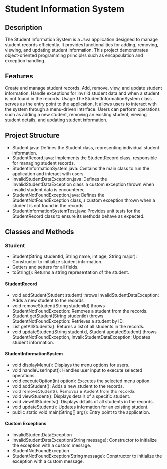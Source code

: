 # Student Information System
## Description
The Student Information System is a Java application designed to manage student records efficiently. It provides functionalities for adding, removing, viewing, and updating student information. This project demonstrates object-oriented programming principles such as encapsulation and exception handling.

## Features
Create and manage student records.
Add, remove, view, and update student information.
Handle exceptions for invalid student data and when a student is not found in the records.
Usage
The StudentInformationSystem class serves as the entry point to the application. It allows users to interact with the system through a menu-driven interface. Users can perform operations such as adding a new student, removing an existing student, viewing student details, and updating student information.

## Project Structure
* Student.java: Defines the Student class, representing individual student information.
* StudentRecord.java: Implements the StudentRecord class, responsible for managing student records.
* StudentInformationSystem.java: Contains the main class to run the application and interact with users.
* InvalidStudentDataException.java: Defines the InvalidStudentDataException class, a custom exception thrown when invalid student data is encountered.
* StudentNotFoundException.java: Defines the StudentNotFoundException class, a custom exception thrown when a student is not found in the records.
* StudentInformationSystemTest.java: Provides unit tests for the StudentRecord class to ensure its methods behave as expected.
## Classes and Methods
### Student
* Student(String studentId, String name, int age, String major): Constructor to initialize student information.
* Getters and setters for all fields.
* toString(): Returns a string representation of the student.
#### StudentRecord
* void addStudent(Student student) throws InvalidStudentDataException: Adds a new student to the records.
* void removeStudent(String studentId) throws StudentNotFoundException: Removes a student from the records.
* Student getStudent(String studentId) throws StudentNotFoundException: Retrieves a student by ID.
* List<Student> getAllStudents(): Returns a list of all students in the records.
* void updateStudent(String studentId, Student updatedStudent) throws StudentNotFoundException, InvalidStudentDataException: Updates student information.
#### StudentInformationSystem
* void displayMenu(): Displays the menu options for users.
* void handleUserInput(): Handles user input to execute selected operations.
* void executeOption(int option): Executes the selected menu option.
* void addStudent(): Adds a new student to the records.
* void removeStudent(): Removes a student from the records.
* void viewStudent(): Displays details of a specific student.
* void viewAllStudents(): Displays details of all students in the records.
* void updateStudent(): Updates information for an existing student.
* public static void main(String[] args): Entry point to the application.
#### Custom Exceptions
* InvalidStudentDataException
* InvalidStudentDataException(String message): Constructor to initialize the exception with a custom message.
* StudentNotFoundException
* StudentNotFoundException(String message): Constructor to initialize the exception with a custom message.
